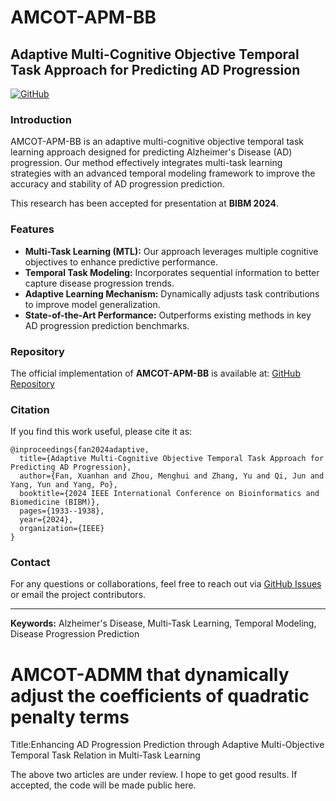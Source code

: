 # AMCOT-APM-BB

## Adaptive Multi-Cognitive Objective Temporal Task Approach for Predicting AD Progression

[![GitHub](https://img.shields.io/badge/GitHub-Repository-blue)](https://github.com/XuanhanFan/MTL-AMCOT-BB)

### Introduction
AMCOT-APM-BB is an adaptive multi-cognitive objective temporal task learning approach designed for predicting Alzheimer's Disease (AD) progression. Our method effectively integrates multi-task learning strategies with an advanced temporal modeling framework to improve the accuracy and stability of AD progression prediction. 

This research has been accepted for presentation at **BIBM 2024**.

### Features
- **Multi-Task Learning (MTL):** Our approach leverages multiple cognitive objectives to enhance predictive performance.
- **Temporal Task Modeling:** Incorporates sequential information to better capture disease progression trends.
- **Adaptive Learning Mechanism:** Dynamically adjusts task contributions to improve model generalization.
- **State-of-the-Art Performance:** Outperforms existing methods in key AD progression prediction benchmarks.

### Repository
The official implementation of **AMCOT-APM-BB** is available at: [GitHub Repository](https://github.com/XuanhanFan/MTL-AMCOT-BB)

### Citation
If you find this work useful, please cite it as:
```
@inproceedings{fan2024adaptive,
  title={Adaptive Multi-Cognitive Objective Temporal Task Approach for Predicting AD Progression},
  author={Fan, Xuanhan and Zhou, Menghui and Zhang, Yu and Qi, Jun and Yang, Yun and Yang, Po},
  booktitle={2024 IEEE International Conference on Bioinformatics and Biomedicine (BIBM)},
  pages={1933--1938},
  year={2024},
  organization={IEEE}
}
```

### Contact
For any questions or collaborations, feel free to reach out via [GitHub Issues](https://github.com/XuanhanFan/MTL-AMCOT-BB/issues) or email the project contributors.

---

**Keywords:** Alzheimer's Disease, Multi-Task Learning, Temporal Modeling, Disease Progression Prediction



# AMCOT-ADMM that dynamically adjust the coefficients of quadratic penalty terms
Title:Enhancing AD Progression Prediction through Adaptive Multi-Objective Temporal Task Relation in Multi-Task Learning

The above two articles are under review. I hope to get good results. If accepted, the code will be made public here.
